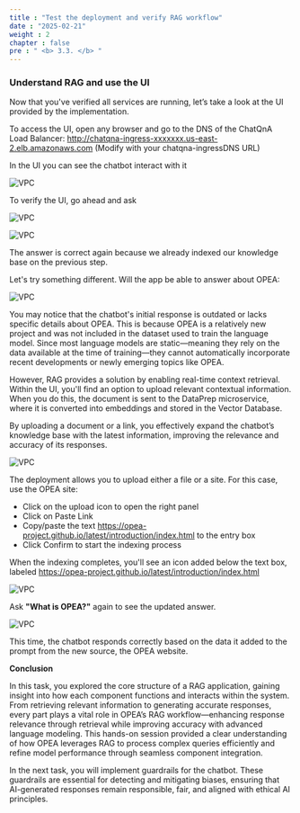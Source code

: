 ```yaml
---
title : "Test the deployment and verify RAG workflow"
date : "2025-02-21"
weight : 2
chapter : false
pre : " <b> 3.3. </b> "
---
```

### Understand RAG and use the UI
Now that you've verified all services are running, let’s take a look at the UI provided by the implementation.

To access the UI, open any browser and go to the DNS of the ChatQnA Load Balancer: http://chatqna-ingress-xxxxxxx.us-east-2.elb.amazonaws.com  (Modify with your chatqna-ingressDNS URL)

In the UI you can see the chatbot interact with it

![VPC](/images/2/image052.png)

To verify the UI, go ahead and ask

![VPC](/images/2/image053.png)

![VPC](/images/2/image054.png)

The answer is correct again because we already indexed our knowledge base on the previous step.

Let's try something different. Will the app be able to answer about OPEA:

![VPC](/images/2/image055.png)

You may notice that the chatbot's initial response is outdated or lacks specific details about OPEA. This is because OPEA is a relatively new project and was not included in the dataset used to train the language model. Since most language models are static—meaning they rely on the data available at the time of training—they cannot automatically incorporate recent developments or newly emerging topics like OPEA.

However, RAG provides a solution by enabling real-time context retrieval. Within the UI, you'll find an option to upload relevant contextual information. When you do this, the document is sent to the DataPrep microservice, where it is converted into embeddings and stored in the Vector Database.

By uploading a document or a link, you effectively expand the chatbot’s knowledge base with the latest information, improving the relevance and accuracy of its responses.

![VPC](/images/4.s3/image057.png)

The deployment allows you to upload either a file or a site. For this case, use the OPEA site:

+ Click on the upload icon to open the right panel
+ Click on Paste Link
+ Copy/paste the text https://opea-project.github.io/latest/introduction/index.html to the entry box
+ Click Confirm to start the indexing process

When the indexing completes, you'll see an icon added below the text box, labeled https://opea-project.github.io/latest/introduction/index.html 

![VPC](/images/4.s3/image058.png)

Ask **"What is OPEA?"** again to see the updated answer.

![VPC](/images/4.s3/image059.png)

This time, the chatbot responds correctly based on the data it added to the prompt from the new source, the OPEA website.

**Conclusion**

In this task, you explored the core structure of a RAG application, gaining insight into how each component functions and interacts within the system. From retrieving relevant information to generating accurate responses, every part plays a vital role in OPEA’s RAG workflow—enhancing response relevance through retrieval while improving accuracy with advanced language modeling. This hands-on session provided a clear understanding of how OPEA leverages RAG to process complex queries efficiently and refine model performance through seamless component integration.

In the next task, you will implement guardrails for the chatbot. These guardrails are essential for detecting and mitigating biases, ensuring that AI-generated responses remain responsible, fair, and aligned with ethical AI principles.